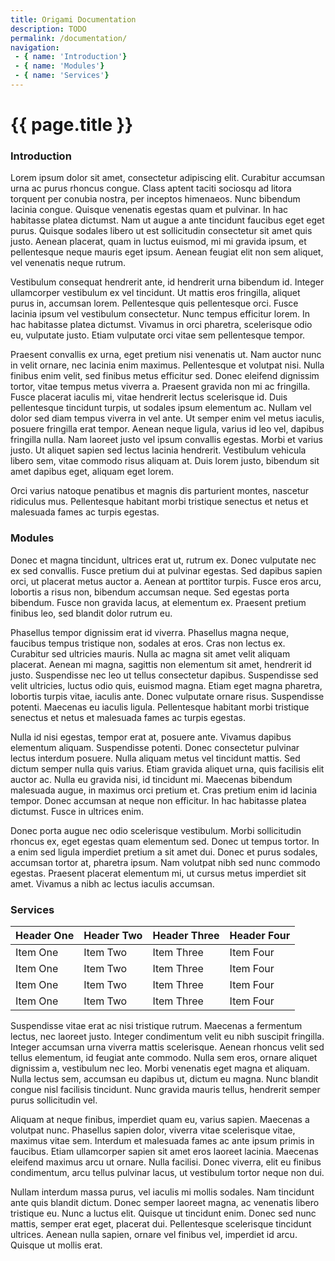```yaml
---
title: Origami Documentation
description: TODO
permalink: /documentation/
navigation:
 - { name: 'Introduction'}
 - { name: 'Modules'}
 - { name: 'Services'}
---
```


# {{ page.title }}

### Introduction

Lorem ipsum dolor sit amet, consectetur adipiscing elit. Curabitur accumsan urna ac purus rhoncus congue. Class aptent taciti sociosqu ad litora torquent per conubia nostra, per inceptos himenaeos. Nunc bibendum lacinia congue. Quisque venenatis egestas quam et pulvinar. In hac habitasse platea dictumst. Nam ut augue a ante tincidunt faucibus eget eget purus. Quisque sodales libero ut est sollicitudin consectetur sit amet quis justo. Aenean placerat, quam in luctus euismod, mi mi gravida ipsum, et pellentesque neque mauris eget ipsum. Aenean feugiat elit non sem aliquet, vel venenatis neque rutrum.

Vestibulum consequat hendrerit ante, id hendrerit urna bibendum id. Integer ullamcorper vestibulum ex vel tincidunt. Ut mattis eros fringilla, aliquet purus in, accumsan lorem. Pellentesque quis pellentesque orci. Fusce lacinia ipsum vel vestibulum consectetur. Nunc tempus efficitur lorem. In hac habitasse platea dictumst. Vivamus in orci pharetra, scelerisque odio eu, vulputate justo. Etiam vulputate orci vitae sem pellentesque tempor.

Praesent convallis ex urna, eget pretium nisi venenatis ut. Nam auctor nunc in velit ornare, nec lacinia enim maximus. Pellentesque et volutpat nisi. Nulla finibus enim velit, sed finibus metus efficitur sed. Donec eleifend dignissim tortor, vitae tempus metus viverra a. Praesent gravida non mi ac fringilla. Fusce placerat iaculis mi, vitae hendrerit lectus scelerisque id. Duis pellentesque tincidunt turpis, ut sodales ipsum elementum ac. Nullam vel dolor sed diam tempus viverra in vel ante. Ut semper enim vel metus iaculis, posuere fringilla erat tempor. Aenean neque ligula, varius id leo vel, dapibus fringilla nulla. Nam laoreet justo vel ipsum convallis egestas. Morbi et varius justo. Ut aliquet sapien sed lectus lacinia hendrerit. Vestibulum vehicula libero sem, vitae commodo risus aliquam at. Duis lorem justo, bibendum sit amet dapibus eget, aliquam eget lorem.

<aside> Orci varius natoque penatibus et magnis dis parturient montes, nascetur ridiculus mus. Pellentesque habitant morbi tristique senectus et netus et malesuada fames ac turpis egestas.</aside>


### Modules
Donec et magna tincidunt, ultrices erat ut, rutrum ex. Donec vulputate nec ex sed convallis. Fusce pretium dui at pulvinar egestas. Sed dapibus sapien orci, ut placerat metus auctor a. Aenean at porttitor turpis. Fusce eros arcu, lobortis a risus non, bibendum accumsan neque. Sed egestas porta bibendum. Fusce non gravida lacus, at elementum ex. Praesent pretium finibus leo, sed blandit dolor rutrum eu.

Phasellus tempor dignissim erat id viverra. Phasellus magna neque, faucibus tempus tristique non, sodales at eros. Cras non lectus ex. Curabitur sed ultricies mauris. Nulla ac magna sit amet velit aliquam placerat. Aenean mi magna, sagittis non elementum sit amet, hendrerit id justo. Suspendisse nec leo ut tellus consectetur dapibus. Suspendisse sed velit ultricies, luctus odio quis, euismod magna. Etiam eget magna pharetra, lobortis turpis vitae, iaculis ante. Donec vulputate ornare risus. Suspendisse potenti. Maecenas eu iaculis ligula. Pellentesque habitant morbi tristique senectus et netus et malesuada fames ac turpis egestas.

Nulla id nisi egestas, tempor erat at, posuere ante. Vivamus dapibus elementum aliquam. Suspendisse potenti. Donec consectetur pulvinar lectus interdum posuere. Nulla aliquam metus vel tincidunt mattis. Sed dictum semper nulla quis varius. Etiam gravida aliquet urna, quis facilisis elit auctor ac. Nulla eu gravida nisi, id tincidunt mi. Maecenas bibendum malesuada augue, in maximus orci pretium et. Cras pretium enim id lacinia tempor. Donec accumsan at neque non efficitur. In hac habitasse platea dictumst. Fusce in ultrices enim.

Donec porta augue nec odio scelerisque vestibulum. Morbi sollicitudin rhoncus ex, eget egestas quam elementum sed. Donec ut tempus tortor. In a enim sed ligula imperdiet pretium a sit amet dui. Donec et purus sodales, accumsan tortor at, pharetra ipsum. Nam volutpat nibh sed nunc commodo egestas. Praesent placerat elementum mi, ut cursus metus imperdiet sit amet. Vivamus a nibh ac lectus iaculis accumsan.


### Services

| Header One     | Header Two     |  Header Three     | Header Four     |
| :------------- | :------------- |  :------------- |  :------------- |
| Item One       | Item Two       | Item Three | Item Four
| Item One       | Item Two       | Item Three | Item Four
| Item One       | Item Two       | Item Three | Item Four
| Item One       | Item Two       | Item Three | Item Four


Suspendisse vitae erat ac nisi tristique rutrum. Maecenas a fermentum lectus, nec laoreet justo. Integer condimentum velit eu nibh suscipit fringilla. Integer accumsan urna viverra mattis scelerisque. Aenean rhoncus velit sed tellus elementum, id feugiat ante commodo. Nulla sem eros, ornare aliquet dignissim a, vestibulum nec leo. Morbi venenatis eget magna et aliquam. Nulla lectus sem, accumsan eu dapibus ut, dictum eu magna. Nunc blandit congue nisl facilisis tincidunt. Nunc gravida mauris tellus, hendrerit semper purus sollicitudin vel.

Aliquam at neque finibus, imperdiet quam eu, varius sapien. Maecenas a volutpat nunc. Phasellus sapien dolor, viverra vitae scelerisque vitae, maximus vitae sem. Interdum et malesuada fames ac ante ipsum primis in faucibus. Etiam ullamcorper sapien sit amet eros laoreet lacinia. Maecenas eleifend maximus arcu ut ornare. Nulla facilisi. Donec viverra, elit eu finibus condimentum, arcu tellus pulvinar lacus, ut vestibulum tortor neque non dui.

Nullam interdum massa purus, vel iaculis mi mollis sodales. Nam tincidunt ante quis blandit dictum. Donec semper laoreet magna, ac venenatis libero tristique eu. Nunc a luctus elit. Quisque ut tincidunt enim. Donec sed nunc mattis, semper erat eget, placerat dui. Pellentesque scelerisque tincidunt ultrices. Aenean nulla sapien, ornare vel finibus vel, imperdiet id arcu. Quisque ut mollis erat.
